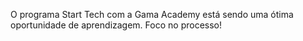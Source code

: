 O programa Start Tech com a Gama Academy está sendo uma ótima oportunidade de aprendizagem. Foco no processo!